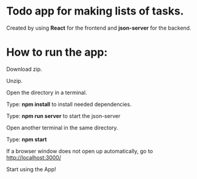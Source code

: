 # Todo app for making lists of tasks.
Created by using **React** for the frontend and **json-server** for the backend.

# How to run the app:
Download zip.

Unzip. 

Open the directory in a terminal.

Type: **npm install** to install needed dependencies.

Type: **npm run server** to start the json-server

Open another terminal in the same directory.

Type: **npm start**

If a browser window does not open up automatically,
go to [http://localhost:3000/](http://localhost:3000/)

Start using the App!
